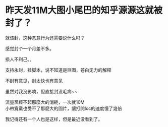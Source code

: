 # 昨天发11M大图小尾巴的知乎源源这就被封了？


就该封，这种恶意行为还需要说什么吗？

感觉封个一个月差不多。

损人不利己。。

支持永封，挂脚本，说不知道是巨图，苍白无力的解释<img id="aimg_cCBiZ" onclick="zoom(this, this.src, 0, 0, 0)" class="zoom" src="https://cdn.jsdelivr.net/gh/hishis/forum-master/public/images/patch.gif" onmouseover="img_onmouseoverfunc(this)" onload="thumbImg(this)" border="0" alt="" />

不封有意见，封太快也有意见<img src="static/image/smiley/default/smile.gif" smilieid="1" border="0" alt="" />

虽然对我没影响，但直接封没毛病~~

流量黨經不起那麼大的消耗，一次就10M<br />
小帶寬黨也受不了那麼大的圖片，讓打開loc的速度慢了幾倍

我记得还有一个人也是这样，但是最近没看到了。
